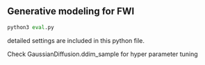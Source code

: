 ## Generative modeling for FWI

```python
python3 eval.py
```
detailed settings are included in this python file.

Check GaussianDiffusion.ddim_sample for hyper parameter tuning